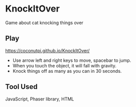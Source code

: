# KnockItOver

Game about cat knocking things over

## Play

https://coconutpi.github.io/KnockItOver/

* Use arrow left and right keys to move, spacebar to jump. 
* When you touch the object, it will fall with gravity.
* Knock things off as many as you can in 30 seconds.

##  Tool Used

JavaScript, Phaser library, HTML
